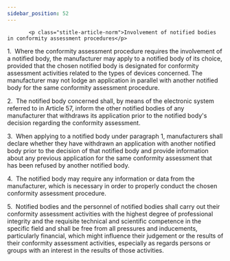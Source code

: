 ```yaml
---
sidebar_position: 52
---
```

           <p class="stitle-article-norm">Involvement of notified bodies in conformity assessment procedures</p>
   <p class="norm">1.&nbsp;&nbsp;Where the conformity assessment 
procedure requires the involvement of a notified body, the manufacturer 
may apply to a notified body of its choice, provided that the chosen 
notified body is designated for conformity assessment activities related
 to the types of devices concerned. The manufacturer may not lodge an 
application in parallel with another notified body for the same 
conformity assessment procedure.</p>
   <p class="norm">2.&nbsp;&nbsp;The notified body concerned shall, by 
means of the electronic system referred to in Article&nbsp;57, inform 
the other notified bodies of any manufacturer that withdraws its 
application prior to the notified body's decision regarding the 
conformity assessment.</p>
   <p class="norm">3.&nbsp;&nbsp;When applying to a notified body under 
paragraph&nbsp;1, manufacturers shall declare whether they have 
withdrawn an application with another notified body prior to the 
decision of that notified body and provide information about any 
previous application for the same conformity assessment that has been 
refused by another notified body.</p>
   <p class="norm">4.&nbsp;&nbsp;The notified body may require any 
information or data from the manufacturer, which is necessary in order 
to properly conduct the chosen conformity assessment procedure.</p>
   <p class="norm">5.&nbsp;&nbsp;Notified bodies and the personnel of 
notified bodies shall carry out their conformity assessment activities 
with the highest degree of professional integrity and the requisite 
technical and scientific competence in the specific field and shall be 
free from all pressures and inducements, particularly financial, which 
might influence their judgement or the results of their conformity 
assessment activities, especially as regards persons or groups with an 
interest in the results of those activities.</p>
